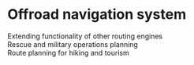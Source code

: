 # Offroad navigation system
Extending functionality of other routing engines  
Rescue and military operations planning  
Route planning for hiking and tourism  
